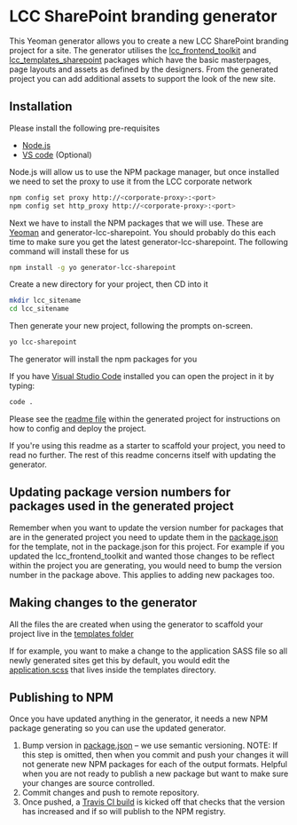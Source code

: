 # LCC SharePoint branding generator
This Yeoman generator allows you to create a new LCC SharePoint branding project for a site. The generator utilises the [lcc_frontend_toolkit](https://github.com/lccgov/lcc_frontend_toolkit) and [lcc_templates_sharepoint](https://github.com/lccgov/lcc_templates_sharepoint) packages which have the basic masterpages, page layouts and assets as defined by the designers. From the generated project you can add additional assets to support the look of the new site.

## Installation
Please install the following pre-requisites
- [Node.js](https://nodejs.org/en/)
- [VS code](https://code.visualstudio.com/Download) (Optional)

Node.js will allow us to use the NPM package manager, but once installed we need to set the proxy to use it from the LCC corporate network
```sh
npm config set proxy http://<corporate-proxy>:<port>
npm config set http_proxy http://<corporate-proxy>:<port>
```

Next we have to install the NPM packages that we will use. These are [Yeoman](http://yeoman.io) and generator-lcc-sharepoint. You should probably do this each time to make sure you get the latest generator-lcc-sharepoint.
The following command will install these for us
```bash
npm install -g yo generator-lcc-sharepoint
```

Create a new directory for your project, then CD into it

```bash
mkdir lcc_sitename
cd lcc_sitename
```

Then generate your new project, following the prompts on-screen.

```bash
yo lcc-sharepoint
```

The generator will install the npm packages for you

If you have [Visual Studio Code](ttps://code.visualstudio.com/) installed you can open the project in it by typing:

```bash
code .
```

Please see the [readme file](https://github.com/lccgov/generator-lcc-sharepoint/blob/master/generators/app/templates/readme.md) within the generated project for instructions on how to config and deploy the project.

If you're using this readme as a starter to scaffold your project, you need to read no further. The rest of this readme concerns itself with updating the generator.

## Updating package version numbers for packages used in the generated project
Remember when you want to update the version number for packages that are in the generated project you need to update them 
in the [package.json](https://github.com/lccgov/generator-lcc-sharepoint/blob/master/generators/app/templates/package.json) for the template, not in the package.json for this project. For example if you updated the lcc_frontend_toolkit and wanted those changes to be reflect within the project you are generating, you would need to bump the version number in the package above. This applies to adding new packages too.

## Making changes to the generator
All the files the are created when using the generator to scaffold your project live in the [templates folder](https://github.com/lccgov/generator-lcc-sharepoint/tree/master/generators/app/templates)

If for example, you want to make a change to the application SASS file so all newly generated sites get this by default, you would edit the [application.scss](https://github.com/lccgov/generator-lcc-sharepoint/blob/master/generators/app/templates/app/assets/sass/application.scss) that lives inside the templates directory.

## Publishing to NPM

Once you have updated anything in the generator, it needs a new NPM package generating so you can use the updated generator.

1. Bump version in [package.json](https://github.com/lccgov/generator-lcc-sharepoint/blob/master/package.json) – we use semantic versioning. NOTE: If this step is omitted, then when you commit and push your changes it will not generate new NPM packages for each of the output formats. Helpful when you are not ready to publish a new package but want to make sure your changes are source controlled.
2. Commit changes and push to remote repository.
3. Once pushed, a [Travis CI build](https://travis-ci.org/lccgov/generator-lcc-sharepoint) is kicked off that checks that the version has increased and if so will publish to the NPM registry.
